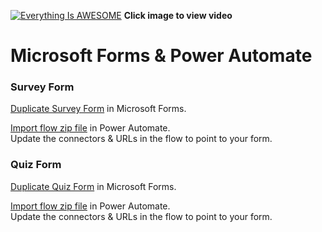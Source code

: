[![Everything Is AWESOME](http://img.youtube.com/vi/https://youtu.be/4eWGdi_C2hQ/maxresdefault.jpg)](https://youtu.be/4eWGdi_C2hQ "Microsoft Forms & Power Automate")
**Click image to view video**

# Microsoft Forms & Power Automate

### Survey Form
[Duplicate Survey Form](https://forms.office.com/Pages/ShareFormPage.aspx?id=VmlEBz1JyEKtBek5y1IVP0ItwN2SxE1FlM53ige1uMZUNDZPVVQ2UDRHWUtQMlVaQ09RSzdaVk9OUC4u&sharetoken=y8OlYRA7l8cgh2kEWDbG) in Microsoft Forms.

[Import flow zip file](https://github.com/rdorrani/Microsoft-Flow/blob/master/FormsResponses/MicrosoftFormsDataasExcel_20211010213301.zip) in Power Automate. <br>Update the connectors & URLs in the flow to point to your form. 

### Quiz Form
[Duplicate Quiz Form](https://forms.office.com/Pages/ShareFormPage.aspx?id=VmlEBz1JyEKtBek5y1IVP0ItwN2SxE1FlM53ige1uMZUQlY4QjExVFhXNVNIRjFVQVVLUEIxOEhaUy4u&sharetoken=SohMP7B320ENB9kjnNGo) in Microsoft Forms.

[Import flow zip file](https://github.com/rdorrani/Microsoft-Flow/blob/master/FormsResponses/QuizDatafromMicrosoftForms_20211010213018.zip) in Power Automate. <br>Update the connectors & URLs in the flow to point to your form. 
